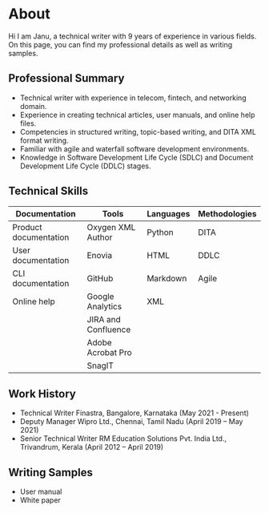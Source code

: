 # About
Hi
I am Janu, a technical writer with 9 years of experience in various fields. On this page, you can find my professional details as well as writing samples. 
## Professional Summary

- Technical writer with experience in telecom, fintech, and networking domain.
- Experience in creating technical articles, user manuals, and online help files.
- Competencies in structured writing, topic-based writing, and DITA XML format writing.
- Familiar with agile and waterfall software development environments.
- Knowledge in Software Development Life Cycle (SDLC) and Document Development Life Cycle (DDLC) stages.

## Technical Skills
|Documentation  | Tools|Languages|Methodologies
|--| --|--|--|
| Product documentation | Oxygen XML Author|Python|DITA
|User documentation|Enovia|HTML|DDLC
|CLI documentation|GitHub | Markdown|Agile
|Online help|Google Analytics|XML
||JIRA and Confluence
||Adobe Acrobat Pro|
||SnagIT|
## Work History
- Technical Writer
Finastra, Bangalore, Karnataka (May 2021 - Present)
- Deputy Manager
Wipro Ltd., Chennai, Tamil Nadu (April 2019 – May 2021)
- Senior Technical Writer
RM Education Solutions Pvt. India Ltd., Trivandrum, Kerala (April 2012 – April 2019)

## Writing Samples
- User manual 
- White paper
